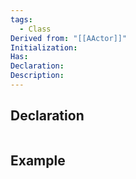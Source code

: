 ```yaml
---
tags:
  - Class
Derived from: "[[AActor]]"
Initialization: 
Has: 
Declaration: 
Description:
---
```


## Declaration

```cpp
```

## Example

```cpp
```